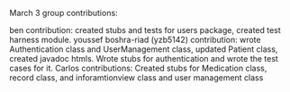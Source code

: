 March 3 group contributions:

ben contribution: created stubs and tests for users package, created test harness module.
youssef boshra-riad (yzb5142) contribution: wrote Authentication class and UserManagement class, updated Patient class, created javadoc htmls. Wrote stubs for authentication and wrote the test cases for it.
Carlos contributions: Created stubs for Medication class, record class, and inforamtionview class and user management class 
